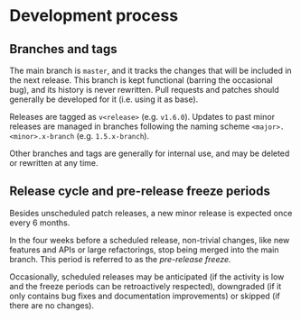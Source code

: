 # Development process

## Branches and tags

The main branch is `master`, and it tracks the changes that will be included in
the next release.  This branch is kept functional (barring the occasional bug),
and its history is never rewritten.  Pull requests and patches should generally
be developed for it (i.e. using it as base).

Releases are tagged as `v<release>` (e.g. `v1.6.0`).  Updates to past minor
releases are managed in branches following the naming scheme
`<major>.<minor>.x-branch` (e.g. `1.5.x-branch`).

Other branches and tags are generally for internal use, and may be deleted or
rewritten at any time.

## Release cycle and pre-release freeze periods

Besides unscheduled patch releases, a new minor release is expected once every
6 months.

In the four weeks before a scheduled release, non-trivial changes, like new
features and APIs or large refactorings, stop being merged into the main
branch. This period is referred to as the _pre-release freeze._

Occasionally, scheduled releases may be anticipated (if the activity is low and
the freeze periods can be retroactively respected), downgraded (if it only
contains bug fixes and documentation improvements) or skipped (if there are no
changes).
